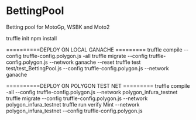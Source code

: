 # BettingPool
Betting pool for MotoGp, WSBK and Moto2

truffle init
npm install

==========DEPLOY ON LOCAL GANACHE =========
truffle compile --config truffle-config.polygon.js -all
truffle migrate --config truffle-config.polygon.js --network ganache --reset
truffle test test/test_BettingPool.js --config truffle-config.polygon.js --network ganache

==========DEPLOY ON POLYGON TEST NET =========
truffle compile -all --config truffle-config.polygon.js --network polygon_infura_testnet
truffle migrate --config truffle-config.polygon.js --network polygon_infura_testnet
truffle run verify Mint --network polygon_infura_testnet --config truffle-config.polygon.js
